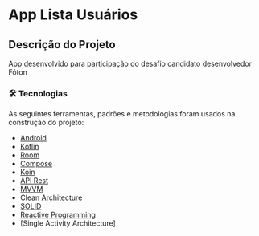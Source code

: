 # App Lista Usuários

## Descrição do Projeto
<p>App desenvolvido para participação do desafio candidato desenvolvedor Fóton</p>

### 🛠 Tecnologias
As seguintes ferramentas, padrões e metodologias foram usados na construção do projeto:

- [Android](https://developer.android.com)
- [Kotlin](https://https://kotlinlang.org)
- [Room](https://developer.android.com/jetpack/androidx/releases/room)
- [Compose](https://developer.android.com/jetpack/androidx/releases/compose)
- [Koin](https://insert-koin.io/)
- [API Rest](https://reqres.in)
- [MVVM](https://en.wikipedia.org/wiki/Model%E2%80%93view%E2%80%93viewmodel)
- [Clean Architecture](https://blog.cleancoder.com/uncle-bob/2012/08/13/the-clean-architecture.html)
- [SOLID](https://en.wikipedia.org/wiki/SOLID)
- [Reactive Programming](https://en.wikipedia.org/wiki/Reactive_programming)
- [Single Activity Architecture]


